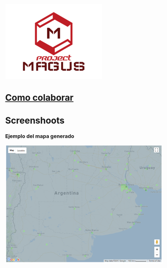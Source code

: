 ![Magus](https://github.com/Xero-Hige/Magus/blob/readme/resources/magus.png?style=centerme "Project MAGUS")

# [Como colaborar](https://github.com/Xero-Hige/Magus/wiki/Como-colaborar)

# Screenshoots

### Ejemplo del mapa generado

![Sample Map](https://github.com/Xero-Hige/Magus/blob/readme/resources/example_map.png?style=centerme "Project MAGUS")
